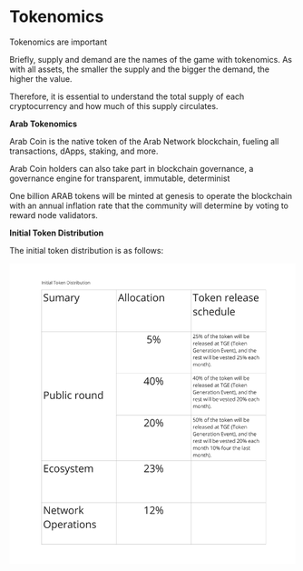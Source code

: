 # Tokenomics

Tokenomics are important&#x20;

Briefly, supply and demand are the names of the game with tokenomics. As with all assets, the smaller the supply and the bigger the demand, the higher the value.

Therefore, it is essential to understand the total supply of each cryptocurrency and how much of this supply circulates.

**Arab Tokenomics**

Arab Coin is the native token of the Arab Network blockchain, fueling all transactions, dApps, staking, and more.

Arab Coin holders can also take part in blockchain governance, a governance engine for transparent, immutable, determinist

One billion ARAB tokens will be minted at genesis to operate the blockchain with an annual inflation rate that the community will determine by voting to reward node validators.

&#x20;

**Initial Token Distribution**

The initial token distribution is as follows:

![Tokenomics](<../../../.gitbook/assets/Untitled (16).jpg>)
